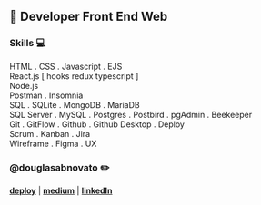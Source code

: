## :city_sunset: Developer Front End Web

### Skills 💻
HTML . CSS . Javascript . EJS <br/>
React.js [ hooks redux typescript ] <br/>
Node.js <br/>
Postman . Insomnia <br/>
SQL . SQLite . MongoDB . MariaDB <br/> 
SQL Server . MySQL . Postgres . Postbird . pgAdmin . Beekeeper <br/> 
Git . GitFlow . Github  . Github Desktop . Deploy  <br/>
Scrum . Kanban . Jira <br/>
Wireframe . Figma . UX <br/>

### @douglasabnovato :pencil2:
[**deploy**](https://linktr.ee/douglasabnovato/) | [**medium**](https://medium.com/@douglasabnovato) | [**linkedIn**](https://www.linkedin.com/in/douglasabnovato) 
